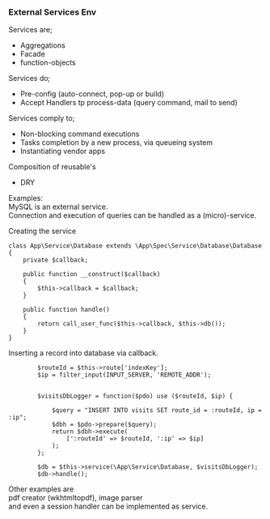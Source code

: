 ### External Services Env

Services are;  
+ Aggregations
+ Facade
+ function-objects

Services do; 
+ Pre-config (auto-connect, pop-up or build)
+ Accept Handlers tp process-data (query command, mail to send)


Services comply to;
+ Non-blocking command executions
+ Tasks completion by a new process, via queueing system
+ Instantiating vendor apps

Composition of reusable's
+ DRY  


Examples:  
MySQL is an external service.  
Connection and execution of queries can be handled as a (micro)-service.

Creating the service
```
class App\Service\Database extends \App\Spec\Service\Database\Database
{
    private $callback;

    public function __construct($callback)
    {
        $this->callback = $callback;
    }

    public function handle()
    {
        return call_user_func($this->callback, $this->db());
    }
}
```
 
Inserting a record into database via callback.
```
        $routeId = $this->route['indexKey'];
        $ip = filter_input(INPUT_SERVER, 'REMOTE_ADDR');  
        

        $visitsDbLogger = function($pdo) use ($routeId, $ip) {

            $query = "INSERT INTO visits SET route_id = :routeId, ip = :ip";
            $dbh = $pdo->prepare($query);
            return $dbh->execute(
                [':routeId' => $routeId, ':ip' => $ip]
            );
        };

        $db = $this->service(\App\Service\Database, $visitsDbLogger);
        $db->handle();
```



Other examples are  
pdf creator (wkhtmltopdf), image parser   
and even a session handler can be implemented as service.
